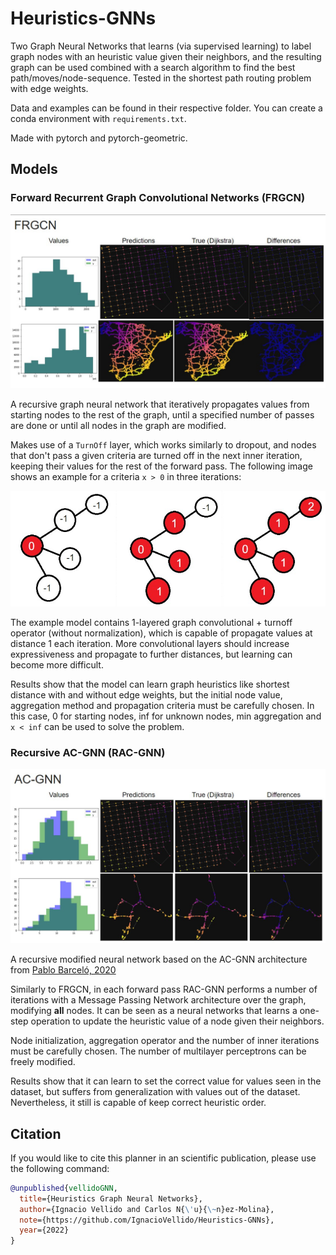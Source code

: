 # Heuristics-GNNs

Two Graph Neural Networks that learns (via supervised learning) to label graph nodes with an heuristic value given their neighbors, and the resulting graph can be used combined with a search algorithm to find the best path/moves/node-sequence. Tested in the shortest path routing problem with edge weights.

Data and examples can be found in their respective folder. You can create a conda environment with ```requirements.txt```.

Made with pytorch and pytorch-geometric.

## Models

### Forward Recurrent Graph Convolutional Networks (FRGCN)

![frgcn](results/result-frgcn.jpg)

A recursive graph neural network that iteratively propagates values from starting nodes to the rest of the graph, until a specified number of passes are done or until all nodes in the graph are modified.

Makes use of a ```TurnOff``` layer, which works similarly to dropout, and nodes that don't pass a given criteria are turned off in the next inner iteration, keeping their values for the rest of the forward pass. The following image shows an example for a criteria ```x > 0``` in three iterations:

![turnoff](results/turnoff.jpg)

The example model contains 1-layered graph convolutional + turnoff operator (without normalization), which is capable of propagate values at distance 1 each iteration. More convolutional layers should increase expressiveness and propagate to further distances, but learning can become more difficult.

Results show that the model can learn graph heuristics like shortest distance with and without edge weights, but the initial node value, aggregation method and propagation criteria must be carefully chosen. In this case, 0 for starting nodes, inf for unknown nodes, min aggregation and ```x < inf``` can be used to solve the problem.

### Recursive AC-GNN (RAC-GNN)

![acgnn](results/result-acgnn.jpg)

A recursive modified neural network based on the AC-GNN architecture from [Pablo Barceló, 2020](https://hal.archives-ouvertes.fr/hal-03356968/document)

Similarly to FRGCN, in each forward pass RAC-GNN performs a number of iterations with a Message Passing Network architecture over the graph, modifying **all** nodes. It can be seen as a neural networks that learns a one-step operation to update the heuristic value of a node given their neighbors.

Node initialization, aggregation operator and the number of inner iterations must be carefully chosen. The number of multilayer perceptrons can be freely modified.

Results show that it can learn to set the correct value for values seen in the dataset, but suffers from generalization with values out of the dataset. Nevertheless, it still is capable of keep correct heuristic order.

## Citation

If you would like to cite this planner in an scientific publication, please use the following command:

```bibtex
@unpublished{vellidoGNN,
  title={Heuristics Graph Neural Networks},
  author={Ignacio Vellido and Carlos N{\'u}{\~n}ez-Molina},
  note={https://github.com/IgnacioVellido/Heuristics-GNNs},
  year={2022}
}
```
